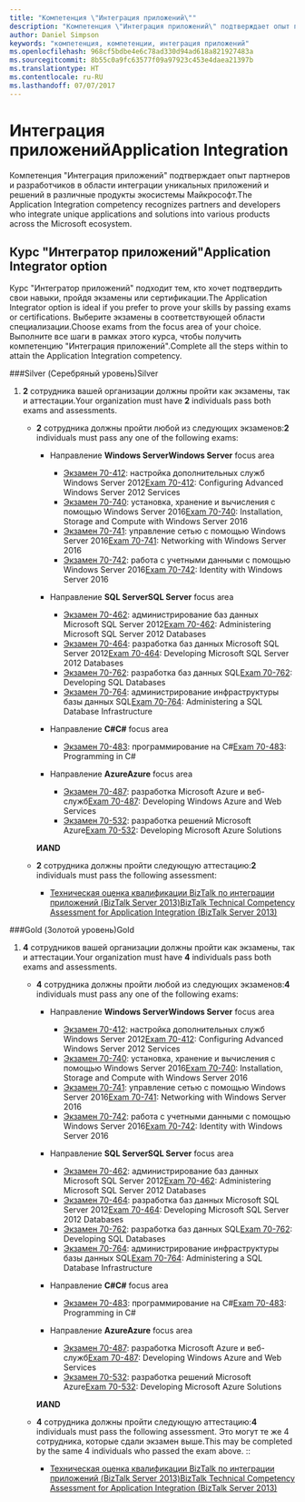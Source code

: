 ```yaml
---
title: "Компетенция \"Интеграция приложений\""
description: "Компетенция \"Интеграция приложений\" подтверждает опыт партнеров и разработчиков в области интеграции уникальных приложений и решений в различные продукты экосистемы Майкрософт."
author: Daniel Simpson
keywords: "компетенция, компетенции, интеграция приложений"
ms.openlocfilehash: 968cf5bdbe4e6c78ad330d94ad618a821927483a
ms.sourcegitcommit: 8b55c0a9fc63577f09a97923c453e4daea21397b
ms.translationtype: HT
ms.contentlocale: ru-RU
ms.lasthandoff: 07/07/2017
---
```

# <a name="application-integration"></a><span data-ttu-id="c516e-104">Интеграция приложений</span><span class="sxs-lookup"><span data-stu-id="c516e-104">Application Integration</span></span> 
<span data-ttu-id="c516e-105">Компетенция "Интеграция приложений" подтверждает опыт партнеров и разработчиков в области интеграции уникальных приложений и решений в различные продукты экосистемы Майкрософт.</span><span class="sxs-lookup"><span data-stu-id="c516e-105">The Application Integration competency recognizes partners and developers who integrate unique applications and solutions into various products across the Microsoft ecosystem.</span></span> 

## <a name="application-integrator-option"></a><span data-ttu-id="c516e-106">Курс "Интегратор приложений"</span><span class="sxs-lookup"><span data-stu-id="c516e-106">Application Integrator option</span></span>

<span data-ttu-id="c516e-107">Курс "Интегратор приложений" подходит тем, кто хочет подтвердить свои навыки, пройдя экзамены или сертификации.</span><span class="sxs-lookup"><span data-stu-id="c516e-107">The Application Integrator option is ideal if you prefer to prove your skills by passing exams or certifications.</span></span> <span data-ttu-id="c516e-108">Выберите экзамены в соответствующей области специализации.</span><span class="sxs-lookup"><span data-stu-id="c516e-108">Choose exams from the focus area of your choice.</span></span> <span data-ttu-id="c516e-109">Выполните все шаги в рамках этого курса, чтобы получить компетенцию "Интеграция приложений".</span><span class="sxs-lookup"><span data-stu-id="c516e-109">Complete all the steps within to attain the Application Integration competency.</span></span>

###<a name="silver"></a><span data-ttu-id="c516e-110">Silver (Серебряный уровень)</span><span class="sxs-lookup"><span data-stu-id="c516e-110">Silver</span></span>
1. <span data-ttu-id="c516e-111">**2** сотрудника вашей организации должны пройти как экзамены, так и аттестации.</span><span class="sxs-lookup"><span data-stu-id="c516e-111">Your organization must have **2** individuals pass both exams and assessments.</span></span>

    - <span data-ttu-id="c516e-112">**2** сотрудника должны пройти любой из следующих экзаменов:</span><span class="sxs-lookup"><span data-stu-id="c516e-112">**2** individuals must pass any one of the following exams:</span></span>

        - <span data-ttu-id="c516e-113">Направление **Windows Server**</span><span class="sxs-lookup"><span data-stu-id="c516e-113">**Windows Server** focus area</span></span>
            - <span data-ttu-id="c516e-114">[Экзамен 70-412](https://www.microsoft.com/en-us/learning/exam-70-412.aspx): настройка дополнительных служб Windows Server 2012</span><span class="sxs-lookup"><span data-stu-id="c516e-114">[Exam 70-412](https://www.microsoft.com/en-us/learning/exam-70-412.aspx): Configuring Advanced Windows Server 2012 Services</span></span>
            - <span data-ttu-id="c516e-115">[Экзамен 70-740](https://www.microsoft.com/en-us/learning/exam-70-740.aspx): установка, хранение и вычисления с помощью Windows Server 2016</span><span class="sxs-lookup"><span data-stu-id="c516e-115">[Exam 70-740](https://www.microsoft.com/en-us/learning/exam-70-740.aspx): Installation, Storage and Compute with Windows Server 2016</span></span>
            - <span data-ttu-id="c516e-116">[Экзамен 70-741](https://www.microsoft.com/en-us/learning/exam-70-741.aspx): управление сетью с помощью Windows Server 2016</span><span class="sxs-lookup"><span data-stu-id="c516e-116">[Exam 70-741](https://www.microsoft.com/en-us/learning/exam-70-741.aspx): Networking with Windows Server 2016</span></span>
            - <span data-ttu-id="c516e-117">[Экзамен 70-742](https://www.microsoft.com/en-us/learning/exam-70-742.aspx): работа с учетными данными с помощью Windows Server 2016</span><span class="sxs-lookup"><span data-stu-id="c516e-117">[Exam 70-742](https://www.microsoft.com/en-us/learning/exam-70-742.aspx): Identity with Windows Server 2016</span></span>

        - <span data-ttu-id="c516e-118">Направление **SQL Server**</span><span class="sxs-lookup"><span data-stu-id="c516e-118">**SQL Server** focus area</span></span>

            - <span data-ttu-id="c516e-119">[Экзамен 70-462](https://www.microsoft.com/en-us/learning/exam-70-462.aspx): администрирование баз данных Microsoft SQL Server 2012</span><span class="sxs-lookup"><span data-stu-id="c516e-119">[Exam 70-462](https://www.microsoft.com/en-us/learning/exam-70-462.aspx): Administering Microsoft SQL Server 2012 Databases</span></span>
            - <span data-ttu-id="c516e-120">[Экзамен 70-464](https://www.microsoft.com/en-us/learning/exam-70-464.aspx): разработка баз данных Microsoft SQL Server 2012</span><span class="sxs-lookup"><span data-stu-id="c516e-120">[Exam 70-464](https://www.microsoft.com/en-us/learning/exam-70-464.aspx): Developing Microsoft SQL Server 2012 Databases</span></span>
            - <span data-ttu-id="c516e-121">[Экзамен 70-762](https://www.microsoft.com/en-us/learning/exam-70-762.aspx): разработка баз данных SQL</span><span class="sxs-lookup"><span data-stu-id="c516e-121">[Exam 70-762](https://www.microsoft.com/en-us/learning/exam-70-762.aspx): Developing SQL Databases</span></span>
            - <span data-ttu-id="c516e-122">[Экзамен 70-764](https://www.microsoft.com/en-us/learning/exam-70-764.aspx): администрирование инфраструктуры базы данных SQL</span><span class="sxs-lookup"><span data-stu-id="c516e-122">[Exam 70-764](https://www.microsoft.com/en-us/learning/exam-70-764.aspx): Administering a SQL Database Infrastructure</span></span>

        - <span data-ttu-id="c516e-123">Направление **C#**</span><span class="sxs-lookup"><span data-stu-id="c516e-123">**C#** focus area</span></span> 

            - <span data-ttu-id="c516e-124">[Экзамен 70-483](https://www.microsoft.com/en-us/learning/exam-70-483.aspx): программирование на C#</span><span class="sxs-lookup"><span data-stu-id="c516e-124">[Exam 70-483](https://www.microsoft.com/en-us/learning/exam-70-483.aspx): Programming in C#</span></span>

        - <span data-ttu-id="c516e-125">Направление **Azure**</span><span class="sxs-lookup"><span data-stu-id="c516e-125">**Azure** focus area</span></span>

            - <span data-ttu-id="c516e-126">[Экзамен 70-487](https://www.microsoft.com/en-us/learning/exam-70-487.aspx): разработка Microsoft Azure и веб-служб</span><span class="sxs-lookup"><span data-stu-id="c516e-126">[Exam 70-487](https://www.microsoft.com/en-us/learning/exam-70-487.aspx): Developing Windows Azure and Web Services</span></span>
            - <span data-ttu-id="c516e-127">[Экзамен 70-532](https://www.microsoft.com/en-us/learning/exam-70-532.aspx): разработка решений Microsoft Azure</span><span class="sxs-lookup"><span data-stu-id="c516e-127">[Exam 70-532](https://www.microsoft.com/en-us/learning/exam-70-532.aspx): Developing Microsoft Azure Solutions</span></span>

        **<span data-ttu-id="c516e-128">И</span><span class="sxs-lookup"><span data-stu-id="c516e-128">AND</span></span>**

    - <span data-ttu-id="c516e-129">**2** сотрудника должны пройти следующую аттестацию:</span><span class="sxs-lookup"><span data-stu-id="c516e-129">**2** individuals must pass the following assessment:</span></span>

        - [<span data-ttu-id="c516e-130">Техническая оценка квалификации BizTalk по интеграции приложений (BizTalk Server 2013)</span><span class="sxs-lookup"><span data-stu-id="c516e-130">BizTalk Technical Competency Assessment for Application Integration (BizTalk Server 2013)</span></span>](https://partneruniversity.microsoft.com/?whr=uri:MicrosoftAccount&courseId=12286&scoId=Id3XwITSB_2805299993)

###<a name="gold"></a><span data-ttu-id="c516e-131">Gold (Золотой уровень)</span><span class="sxs-lookup"><span data-stu-id="c516e-131">Gold</span></span>
1. <span data-ttu-id="c516e-132">**4** сотрудников вашей организации должны пройти как экзамены, так и аттестации.</span><span class="sxs-lookup"><span data-stu-id="c516e-132">Your organization must have **4** individuals pass both exams and assessments.</span></span>

    - <span data-ttu-id="c516e-133">**4** сотрудника должны пройти любой из следующих экзаменов:</span><span class="sxs-lookup"><span data-stu-id="c516e-133">**4** individuals must pass any one of the following exams:</span></span>

        - <span data-ttu-id="c516e-134">Направление **Windows Server**</span><span class="sxs-lookup"><span data-stu-id="c516e-134">**Windows Server** focus area</span></span>

            - <span data-ttu-id="c516e-135">[Экзамен 70-412](https://www.microsoft.com/en-us/learning/exam-70-412.aspx): настройка дополнительных служб Windows Server 2012</span><span class="sxs-lookup"><span data-stu-id="c516e-135">[Exam 70-412](https://www.microsoft.com/en-us/learning/exam-70-412.aspx): Configuring Advanced Windows Server 2012 Services</span></span>
            - <span data-ttu-id="c516e-136">[Экзамен 70-740](https://www.microsoft.com/en-us/learning/exam-70-740.aspx): установка, хранение и вычисления с помощью Windows Server 2016</span><span class="sxs-lookup"><span data-stu-id="c516e-136">[Exam 70-740](https://www.microsoft.com/en-us/learning/exam-70-740.aspx): Installation, Storage and Compute with Windows Server 2016</span></span>
            - <span data-ttu-id="c516e-137">[Экзамен 70-741](https://www.microsoft.com/en-us/learning/exam-70-741.aspx): управление сетью с помощью Windows Server 2016</span><span class="sxs-lookup"><span data-stu-id="c516e-137">[Exam 70-741](https://www.microsoft.com/en-us/learning/exam-70-741.aspx): Networking with Windows Server 2016</span></span>
            - <span data-ttu-id="c516e-138">[Экзамен 70-742](https://www.microsoft.com/en-us/learning/exam-70-742.aspx): работа с учетными данными с помощью Windows Server 2016</span><span class="sxs-lookup"><span data-stu-id="c516e-138">[Exam 70-742](https://www.microsoft.com/en-us/learning/exam-70-742.aspx): Identity with Windows Server 2016</span></span>

        - <span data-ttu-id="c516e-139">Направление **SQL Server**</span><span class="sxs-lookup"><span data-stu-id="c516e-139">**SQL Server** focus area</span></span>

            - <span data-ttu-id="c516e-140">[Экзамен 70-462](https://www.microsoft.com/en-us/learning/exam-70-462.aspx): администрирование баз данных Microsoft SQL Server 2012</span><span class="sxs-lookup"><span data-stu-id="c516e-140">[Exam 70-462](https://www.microsoft.com/en-us/learning/exam-70-462.aspx): Administering Microsoft SQL Server 2012 Databases</span></span>
            - <span data-ttu-id="c516e-141">[Экзамен 70-464](https://www.microsoft.com/en-us/learning/exam-70-464.aspx): разработка баз данных Microsoft SQL Server 2012</span><span class="sxs-lookup"><span data-stu-id="c516e-141">[Exam 70-464](https://www.microsoft.com/en-us/learning/exam-70-464.aspx): Developing Microsoft SQL Server 2012 Databases</span></span>
            - <span data-ttu-id="c516e-142">[Экзамен 70-762](https://www.microsoft.com/en-us/learning/exam-70-762.aspx): разработка баз данных SQL</span><span class="sxs-lookup"><span data-stu-id="c516e-142">[Exam 70-762](https://www.microsoft.com/en-us/learning/exam-70-762.aspx): Developing SQL Databases</span></span>
            - <span data-ttu-id="c516e-143">[Экзамен 70-764](https://www.microsoft.com/en-us/learning/exam-70-764.aspx): администрирование инфраструктуры базы данных SQL</span><span class="sxs-lookup"><span data-stu-id="c516e-143">[Exam 70-764](https://www.microsoft.com/en-us/learning/exam-70-764.aspx): Administering a SQL Database Infrastructure</span></span>

        - <span data-ttu-id="c516e-144">Направление **C#**</span><span class="sxs-lookup"><span data-stu-id="c516e-144">**C#** focus area</span></span> 

            - <span data-ttu-id="c516e-145">[Экзамен 70-483](https://www.microsoft.com/en-us/learning/exam-70-483.aspx): программирование на C#</span><span class="sxs-lookup"><span data-stu-id="c516e-145">[Exam 70-483](https://www.microsoft.com/en-us/learning/exam-70-483.aspx): Programming in C#</span></span>

        - <span data-ttu-id="c516e-146">Направление **Azure**</span><span class="sxs-lookup"><span data-stu-id="c516e-146">**Azure** focus area</span></span>

            - <span data-ttu-id="c516e-147">[Экзамен 70-487](https://www.microsoft.com/en-us/learning/exam-70-487.aspx): разработка Microsoft Azure и веб-служб</span><span class="sxs-lookup"><span data-stu-id="c516e-147">[Exam 70-487](https://www.microsoft.com/en-us/learning/exam-70-487.aspx): Developing Windows Azure and Web Services</span></span>
            - <span data-ttu-id="c516e-148">[Экзамен 70-532](https://www.microsoft.com/en-us/learning/exam-70-532.aspx): разработка решений Microsoft Azure</span><span class="sxs-lookup"><span data-stu-id="c516e-148">[Exam 70-532](https://www.microsoft.com/en-us/learning/exam-70-532.aspx): Developing Microsoft Azure Solutions</span></span>

        **<span data-ttu-id="c516e-149">И</span><span class="sxs-lookup"><span data-stu-id="c516e-149">AND</span></span>**

    - <span data-ttu-id="c516e-150">**4** сотрудника должны пройти следующую аттестацию:</span><span class="sxs-lookup"><span data-stu-id="c516e-150">**4** individuals must pass the following assessment.</span></span> <span data-ttu-id="c516e-151">Это могут те же 4 сотрудника, которые сдали экзамен выше.</span><span class="sxs-lookup"><span data-stu-id="c516e-151">This may be completed by the same 4 individuals who passed the exam above.</span></span> <span data-ttu-id="c516e-152">:</span><span class="sxs-lookup"><span data-stu-id="c516e-152">:</span></span>

        - [<span data-ttu-id="c516e-153">Техническая оценка квалификации BizTalk по интеграции приложений (BizTalk Server 2013)</span><span class="sxs-lookup"><span data-stu-id="c516e-153">BizTalk Technical Competency Assessment for Application Integration (BizTalk Server 2013)</span></span>](https://partneruniversity.microsoft.com/?whr=uri:MicrosoftAccount&courseId=12286&scoId=Id3XwITSB_2805299993)

